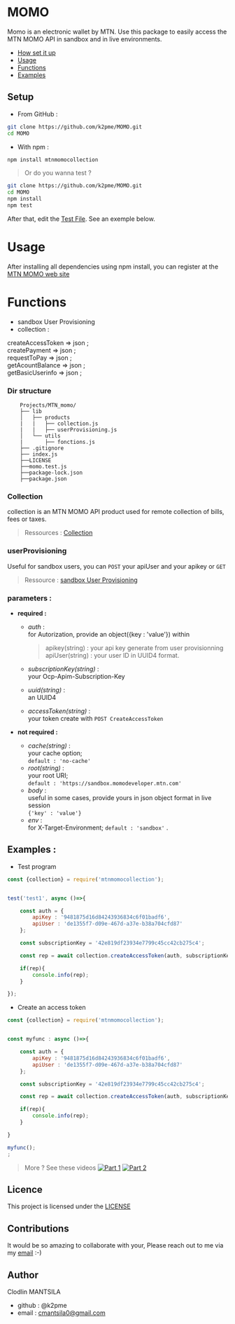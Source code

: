 # MOMO

Momo is an electronic wallet by MTN. Use this package to easily access the MTN MOMO API in sandbox and in live environments.     


- [How set it up](#setup)
- [Usage](#usage)
- [Functions](#mains-functions)
- [Examples](#examples)


## Setup

- From GitHub :
```bash
git clone https://github.com/k2pme/MOMO.git   
cd MOMO    
```
        

- With npm :
```bash
npm install mtnmomocollection
```
>Or do you wanna test ?   

```bash
git clone https://github.com/k2pme/MOMO.git   
cd MOMO 
npm install
npm test 
```   
After that, edit the [Test File](./momo.test.js).
See an exemple below.

# Usage 

After installing all dependencies using npm install, you can register at the [MTN MOMO web site](https://momodeveloper.mtn.com/)

# Functions

- sandbox User Provisioning  
- collection :     

createAccessToken => json ;  
createPayment => json ;    
requestToPay => json ;  
getAcountBalance => json ;  
getBasicUserinfo => json ;  



###     Dir structure

        Projects/MTN_momo/
        ├── lib
        │   ├── products
        |   |   ├── collection.js
        |   |   ├── userProvisioning.js
        │   └── utils
        |       ├── fonctions.js
        ├── .gitignore
        ├── index.js
        ├──LICENSE
        ├──momo.test.js
        ├──package-lock.json
        ├──package.json 

###   Collection

collection is an MTN MOMO API product used for remote collection of bills, fees or taxes.  
> Ressources : [Collection](https://momodeveloper.mtn.com/API-collections#api=collection)

###     userProvisioning 
Useful for sandbox  users, you can ``POST`` your apiUser and your apikey or ``GET``
>Ressource : [sandbox User Provisioning](https://momodeveloper.mtn.com/API-collections#api=sandbox-provisioning-api&operation=post-v1_0-apiuser)
        

###   parameters :
- **required :**  
    * *auth* :   
        for Autorization, provide an object({key : 'value'}) within  
        >   apikey(string) : your api key generate from user provisionning  
            apiUser(string) : your user ID in UUID4 format.  

    * *subscriptionKey(string)* :    
        your Ocp-Apim-Subscription-Key  
    * *uuid(string)* :   
        an UUID4  
    * *accessToken(string)* :   
        your token create with ``POST CreateAccessToken``   

- **not required :**  
    * *cache(string)* :   
        your cache option;   
        ``default : 'no-cache'``  
    * *root(string)* :   
        your root URI;  
        ``default : 'https://sandbox.momodeveloper.mtn.com'``    
    * *body* :   
        useful in some cases, provide yours in json object format in live session   
        ``{'key' : 'value'}``   
    * *env* :   
        for X-Target-Environment;
        ``default : 'sandbox'``  .




## Examples :

 - Test program
```javascript
const {collection} = require('mtnmomocollection');


test('test1', async ()=>{

    const auth = {
        apiKey : '9481875d16d84243936834c6f01badf6', 
        apiUser : 'de1355f7-d09e-467d-a37e-b38a704cfd87'
    };

    const subscriptionKey = '42e819df23934e7799c45cc42cb275c4';

    const rep = await collection.createAccessToken(auth, subscriptionKey);

    if(rep){
        console.info(rep);
    }

});
```
- Create an access token
```javascript
const {collection} = require('mtnmomocollection');


const myfunc : async ()=>{

    const auth = {
        apiKey : '9481875d16d84243936834c6f01badf6', 
        apiUser : 'de1355f7-d09e-467d-a37e-b38a704cfd87'
    };

    const subscriptionKey = '42e819df23934e7799c45cc42cb275c4';

    const rep = await collection.createAccessToken(auth, subscriptionKey);

    if(rep){
        console.info(rep);
    }

}

myfunc();
;
```
> More ? See these videos
    [![Part 1](https://i.ytimg.com/an_webp/YcjFS-x1k6U/mqdefault_6s.webp?du=3000&sqp=CPfE9K4G&rs=AOn4CLBN06CmTX_M6m4jW09JSFcAMMybSw)](https://www.youtube.com/watch?v=YcjFS-x1k6U)
    [![Part 2](https://i.ytimg.com/an_webp/Dx4MPR4yONQ/mqdefault_6s.webp?du=3000&sqp=CPzE9K4G&rs=AOn4CLAl8zvxXAJJxmayFM2FmFcfVtb5bg)](https://www.youtube.com/watch?v=Dx4MPR4yONQ&t=762s)
## Licence   

This project is licensed under the [LICENSE](./LICENSE)

## Contributions 

It would be so amazing to collaborate with your, Please reach out to me via my [email](cmantsila0@gmail.com) :-)

## Author

Clodlin MANTSILA  
* github : @k2pme  
* email : cmantsila0@gmail.com  






